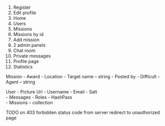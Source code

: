 1.	Register
2.	Edit profile
3.	Home
4.	Users
5.	Missions
6.	Missions by id
7.	Add mission
8.	2 admin panels
9.	Chat room
10.	Private messages
11.	Profile page
12.	Statistics

Mission 
	- Award
	- Location
	- Target name – string
	- Posted by
	- Difficult
	- Agent – string

User 
	- Picture Url
	- Username
	- Email	
	- Salt	
	- Messages
	- Roles
	- HashPass	
	- Missions – collection
	
TODO on 403 forbidden status code from server redirect to unauthorized page
